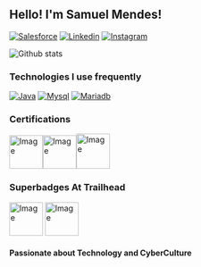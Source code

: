 ## Hello! I'm Samuel Mendes!

[![Salesforce](https://img.shields.io/badge/Salesforce-00A1E0?style=for-the-badge&logo=Salesforce&logoColor=white)](https://trailblazer.me/id/samuelmendespaulino) [![Linkedin](https://img.shields.io/badge/LinkedIn-0077B5?style=for-the-badge&logo=linkedin&logoColor=white)](https://www.linkedin.com/in/samuelmendespaulino/) [![Instagram](https://img.shields.io/badge/Instagram-E4405F?style=for-the-badge&logo=instagram&logoColor=white)](https://www.instagram.com/samuelmendespaulino/)

![Github stats](https://github-readme-stats.vercel.app/api?username=samuelmendespaulino&show_icons=true&theme=transparent)

### Technologies I use frequently

[![Java](https://img.shields.io/badge/Java-ED8B00?style=for-the-badge&logo=java&logoColor=white)]() [![Mysql](https://img.shields.io/badge/MySQL-00000F?style=for-the-badge&logo=mysql&logoColor=white)]() [![Mariadb](https://img.shields.io/badge/MariaDB-003545?style=for-the-badge&logo=mariadb&logoColor=white)]()

### Certifications

<img src="https://cdn.shopify.com/s/files/1/0299/9215/7283/products/DevOps-Essentials-Professional-Certificate-DEPC.png?v=1657290538" alt="Image" height="60" width="60"><img src="https://lh3.googleusercontent.com/pw/AL9nZEXB-Znn00nFV2bTLtwB5LEr_m_q-FItgvE6FECdWFRwlBbQXDVvJdbOhlLZMHmnc-ICSwpnr-tSEdlCH3KeQDXUGMWetoRridMM21hK5VDruGuO7LjkYsghHsplJRQxSkGkVt_h4dSQLlfIX5_YpXHs=w250-h252-no?authuser=0" alt="Image" height="60" width="60"><img src="https://lh3.googleusercontent.com/pw/AL9nZEVh6MdfrYJl-z770Wj0yERaIOehqgzq7kVdLExjjNnU-xvClq1S8JmtLzvKIAd30Fzrvzxe5IHZ_9GOEZ1yNJkWVYZdZw3-XCkUOcATLQoObaoRdz6GO-jXu-pn5u3KOqa1mYqkOGLBDV8MFNcVJbSp=w281-h300-no?authuser=0" alt="Image" height="63" width="60">

### Superbadges At Trailhead

<img src="https://res.cloudinary.com/hy4kyit2a/f_auto,fl_lossy,q_70/learn/superbadges/superbadge_apex/2d3426c48dc056fd5c083ecb5cb66a56_badge.png" alt="Image" height="60" width="60"> <img src="https://res.cloudinary.com/hy4kyit2a/f_auto,fl_lossy,q_70/learn/superbadges/superbadge_process_automation/575dc4f610559227f8617cc4d08c5268_badge.png" alt="Image" height="60" width="60">

#### Passionate about Technology and CyberCulture
